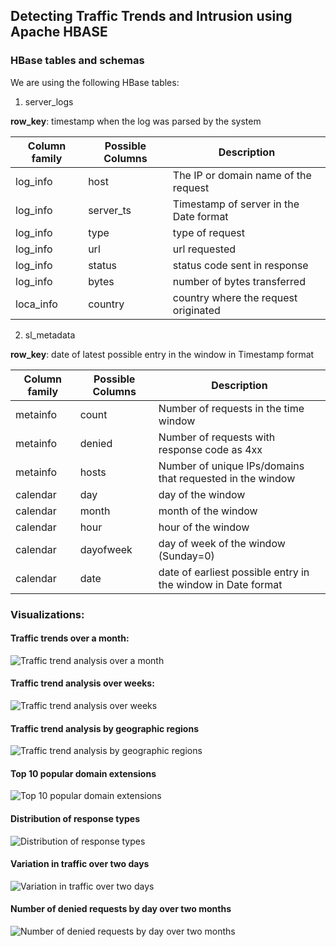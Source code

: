 ## Detecting Traffic Trends and Intrusion using Apache HBASE


### HBase tables and schemas

We are using the following HBase tables:

1. server_logs

**row_key**: timestamp when the log was parsed by the system

| Column family | Possible Columns                                 | Description
|---------------|--------------------------------------------------|--------------------------
| log_info      | host   | The IP or domain name of the request |
| log_info      | server_ts                                                 | Timestamp of server in the Date format |
| log_info      | type                                                 | type of request|
| log_info      | url                                                 | url requested|
| log_info      | status                                                 | status code sent in response|
| log_info      | bytes                                                 | number of bytes transferred|
| loca_info      | country                                                 | country where the request originated|


2. sl_metadata

**row_key**: date of latest possible entry in the window in Timestamp format

| Column family | Possible Columns                                 | Description
|---------------|--------------------------------------------------|--------------------------
| metainfo      | count   | Number of requests in the time window |
| metainfo      | denied                                                 | Number of requests with response code as 4xx |
| metainfo      | hosts                                                 | Number of unique IPs/domains that requested in the window|
| calendar      | day                                                 | day of the window|
| calendar      | month                                                 | month of the window|
| calendar      | hour                                                 | hour of the window|
| calendar      | dayofweek                                                 | day of week of the window (Sunday=0)|
| calendar      | date                                                 | date of earliest possible entry in the window in Date format|


### Visualizations:

#### Traffic trends over a month:
![Traffic trend analysis over a month](https://github.umn.edu/jannu007/hive5/blob/master/Visualizations/graph1.png)



#### Traffic trend analysis over weeks:
![Traffic trend analysis over weeks](https://github.umn.edu/jannu007/hive5/blob/master/Visualizations/graph2.png)


#### Traffic trend analysis by geographic regions
![Traffic trend analysis by geographic regions](https://github.umn.edu/jannu007/hive5/blob/master/Visualizations/graph3.png)



#### Top 10 popular domain extensions
![Top 10 popular domain extensions](https://github.umn.edu/jannu007/hive5/blob/master/Visualizations/graph4.png)



#### Distribution of response types
![Distribution of response types](https://github.umn.edu/jannu007/hive5/blob/master/Visualizations/graph5.png)



#### Variation in traffic over two days
![Variation in traffic over two days](https://github.umn.edu/jannu007/hive5/blob/master/Visualizations/graph6.png)



#### Number of denied requests by day over two months
![Number of denied requests by day over two months](https://github.umn.edu/jannu007/hive5/blob/master/Visualizations/graph7.png)
